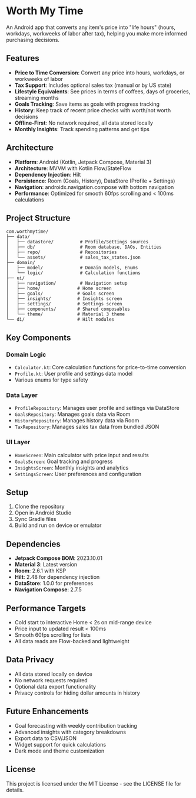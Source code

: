 # Worth My Time

An Android app that converts any item's price into "life hours" (hours, workdays, workweeks of labor after tax), helping you make more informed purchasing decisions.

## Features

- **Price to Time Conversion**: Convert any price into hours, workdays, or workweeks of labor
- **Tax Support**: Includes optional sales tax (manual or by US state)
- **Lifestyle Equivalents**: See prices in terms of coffees, days of groceries, streaming months
- **Goals Tracking**: Save items as goals with progress tracking
- **History**: Keep track of recent price checks with worth/not worth decisions
- **Offline-First**: No network required, all data stored locally
- **Monthly Insights**: Track spending patterns and get tips

## Architecture


- **Platform**: Android (Kotlin, Jetpack Compose, Material 3)
- **Architecture**: MVVM with Kotlin Flow/StateFlow
- **Dependency Injection**: Hilt
- **Persistence**: Room (Goals, History), DataStore (Profile + Settings)
- **Navigation**: androidx.navigation.compose with bottom navigation
- **Performance**: Optimized for smooth 60fps scrolling and < 100ms calculations

## Project Structure

```
com.worthmytime/
├── data/
│   ├── datastore/          # Profile/Settings sources
│   ├── db/                 # Room database, DAOs, Entities
│   ├── repo/               # Repositories
│   └── assets/             # sales_tax_states.json
├── domain/
│   ├── model/              # Domain models, Enums
│   └── logic/              # Calculation functions
├── ui/
│   ├── navigation/         # Navigation setup
│   ├── home/              # Home screen
│   ├── goals/             # Goals screen
│   ├── insights/          # Insights screen
│   ├── settings/          # Settings screen
│   ├── components/        # Shared composables
│   └── theme/             # Material 3 theme
└── di/                    # Hilt modules
```

## Key Components

### Domain Logic
- `Calculator.kt`: Core calculation functions for price-to-time conversion
- `Profile.kt`: User profile and settings data model
- Various enums for type safety

### Data Layer
- `ProfileRepository`: Manages user profile and settings via DataStore
- `GoalsRepository`: Manages goals data via Room
- `HistoryRepository`: Manages history data via Room
- `TaxRepository`: Manages sales tax data from bundled JSON

### UI Layer
- `HomeScreen`: Main calculator with price input and results
- `GoalsScreen`: Goal tracking and progress
- `InsightsScreen`: Monthly insights and analytics
- `SettingsScreen`: User preferences and configuration

## Setup

1. Clone the repository
2. Open in Android Studio
3. Sync Gradle files
4. Build and run on device or emulator

## Dependencies

- **Jetpack Compose BOM**: 2023.10.01
- **Material 3**: Latest version
- **Room**: 2.6.1 with KSP
- **Hilt**: 2.48 for dependency injection
- **DataStore**: 1.0.0 for preferences
- **Navigation Compose**: 2.7.5

## Performance Targets

- Cold start to interactive Home < 2s on mid-range device
- Price input to updated result < 100ms
- Smooth 60fps scrolling for lists
- All data reads are Flow-backed and lightweight

## Data Privacy

- All data stored locally on device
- No network requests required
- Optional data export functionality
- Privacy controls for hiding dollar amounts in history

## Future Enhancements

- Goal forecasting with weekly contribution tracking
- Advanced insights with category breakdowns
- Export data to CSV/JSON
- Widget support for quick calculations
- Dark mode and theme customization

## License

This project is licensed under the MIT License - see the LICENSE file for details.
